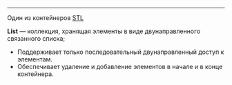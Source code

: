 ***
Один из контейнеров [STL](STL.md)

**List** — коллекция, хранящая элементы в виде двунаправленного связанного списка;
* Поддерживает только последовательный двунаправленный доступ к элементам.
* Обеспечивает удаление и добавление элементов в начале и в конце контейнера.

